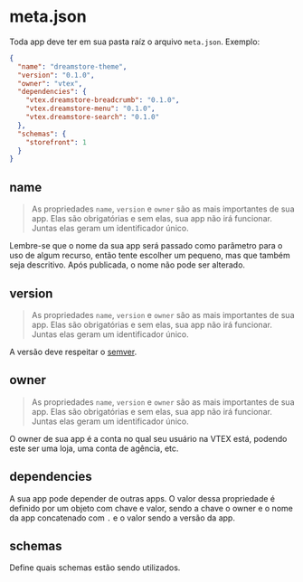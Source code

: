 # meta.json

Toda app deve ter em sua pasta raíz o arquivo `meta.json`. Exemplo:

```json
{
  "name": "dreamstore-theme",
  "version": "0.1.0",
  "owner": "vtex",
  "dependencies": {
    "vtex.dreamstore-breadcrumb": "0.1.0",
    "vtex.dreamstore-menu": "0.1.0",
    "vtex.dreamstore-search": "0.1.0"
  },
  "schemas": {
    "storefront": 1
  }
}
```

## name
> As propriedades `name`, `version` e `owner` são as mais importantes de sua app. Elas são obrigatórias e sem elas, sua app não irá funcionar. Juntas elas geram um identificador único.

Lembre-se que o nome da sua app será passado como parâmetro para o uso de algum recurso, então tente escolher um pequeno, mas que também seja descritivo. Após publicada, o nome não pode ser alterado.


## version
> As propriedades `name`, `version` e `owner` são as mais importantes de sua app. Elas são obrigatórias e sem elas, sua app não irá funcionar. Juntas elas geram um identificador único.

A versão deve respeitar o [semver](http://semver.org/).

## owner
> As propriedades `name`, `version` e `owner` são as mais importantes de sua app. Elas são obrigatórias e sem elas, sua app não irá funcionar. Juntas elas geram um identificador único.

O owner de sua app é a conta no qual seu usuário na VTEX está, podendo este ser uma loja, uma conta de agência, etc.

## dependencies
A sua app pode depender de outras apps. O valor dessa propriedade é definido por um objeto com chave e valor, sendo a chave o owner e o nome da app concatenado com `.` e o valor sendo a versão da app.

## schemas
Define quais schemas estão sendo utilizados.